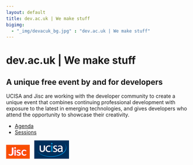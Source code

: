 ```yaml
---
layout: default
title: dev.ac.uk | We make stuff
bigimg:
  - "_img/devacuk_bg.jpg" : "dev.ac.uk | We make stuff"
---
```

# dev.ac.uk | We make stuff
## A unique free event by and for developers

UCISA and Jisc are working with the developer community to create a unique event that combines continuing professional development with exposure to the latest in emerging technologies, and gives developers who attend the opportunity to showcase their creativity.
 
* <a href="http://devacuk.github.io/agenda">Agenda</a><br/>
* <a href="http://devacuk.github.io/sessions">Sessions</a><br/>

<a href="https://www.jisc.ac.uk"><img src="_img/jisc-logo-small.png"></a>&nbsp;&nbsp;
<a href="https://www.ucisa.ac.uk"><img src="_img/ucisa-logo-small.png"></a><br/>

